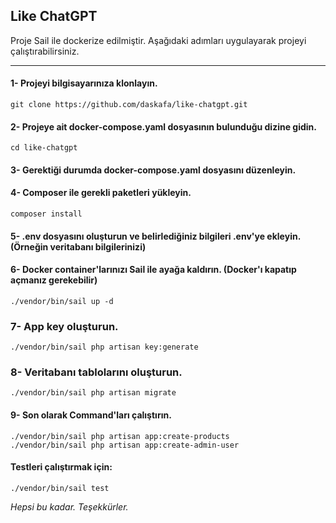 ## Like ChatGPT


Proje Sail ile dockerize edilmiştir. Aşağıdaki adımları uygulayarak projeyi çalıştırabilirsiniz.

---

#### 1- Projeyi bilgisayarınıza klonlayın.
```
git clone https://github.com/daskafa/like-chatgpt.git
```

#### 2- Projeye ait docker-compose.yaml dosyasının bulunduğu dizine gidin.
```
cd like-chatgpt
```

#### 3- Gerektiği durumda docker-compose.yaml dosyasını düzenleyin.

#### 4- Composer ile gerekli paketleri yükleyin.
```
composer install
```

#### 5- .env dosyasını oluşturun ve belirlediğiniz bilgileri .env'ye ekleyin. (Örneğin veritabanı bilgilerinizi)

#### 6- Docker container'larınızı Sail ile ayağa kaldırın. (Docker'ı kapatıp açmanız gerekebilir)
```
./vendor/bin/sail up -d
```

### 7- App key oluşturun.
```
./vendor/bin/sail php artisan key:generate
```

### 8- Veritabanı tablolarını oluşturun.
```
./vendor/bin/sail php artisan migrate
```

#### 9- Son olarak Command'ları çalıştırın.
```
./vendor/bin/sail php artisan app:create-products 
./vendor/bin/sail php artisan app:create-admin-user
```

#### Testleri çalıştırmak için:
```
./vendor/bin/sail test
```

*Hepsi bu kadar. Teşekkürler.*
